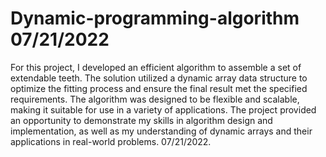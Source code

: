 # Dynamic-programming-algorithm 07/21/2022

For this project, I developed an efficient algorithm to assemble a set of extendable teeth. The solution utilized a dynamic array data structure to optimize the fitting process and ensure the final result met the specified requirements. The algorithm was designed to be flexible and scalable, making it suitable for use in a variety of applications. The project provided an opportunity to demonstrate my skills in algorithm design and implementation, as well as my understanding of dynamic arrays and their applications in real-world problems. 07/21/2022.
